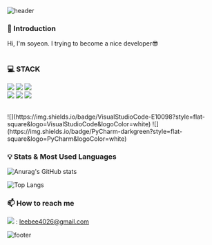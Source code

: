 ![header](https://capsule-render.vercel.app/api?type=waving&color=7F7FD5&text=%20%20%20&height=200&fontSize=90&fontColor=ffffff)

### 🙌 Introduction
Hi, I'm soyeon.
I trying to become a nice developer😎
<br>
<br>

### 💻 STACK

![](https://img.shields.io/badge/Javascript-F7DF1E?style=flat-square&logo=JavaScript&logoColor=black)
![](https://img.shields.io/badge/HTML5-E34F26?style=flat-square&logo=HTML5&logoColor=white)
![](https://img.shields.io/badge/CSS3-1572B6?style=flat-square&logo=CSS3&logoColor=white)
<br>
![](https://img.shields.io/badge/React-61DAFB?style=flat-square&logo=React&logoColor=black)
![](https://img.shields.io/badge/Redux-764ABC?style=flat-square&logo=Redux&logoColor=white)
![](https://img.shields.io/badge/Vue-4FC08D?style=flat-square&logo=Vue.js&logoColor=black)

<br>
![](https://img.shields.io/badge/VisualStudioCode-E10098?style=flat-square&logo=VisualStudioCode&logoColor=white)
![](https://img.shields.io/badge/PyCharm-darkgreen?style=flat-square&logo=PyCharm&logoColor=white)

<br>

### 💡 Stats & Most Used Languages


![Anurag's GitHub stats](https://github-readme-stats.vercel.app/api?username=leebee2&show_icons=true&theme=radical)

![Top Langs](https://github-readme-stats.vercel.app/api/top-langs/?username=leebee2&layout=compact&theme=radical)
<br>


### 📫 How to reach me

<img src="https://img.shields.io/badge/Gmail-white?style=flat&logo=Gmail&logoColor=EA4335"/> : leebee4026@gmail.com


![footer](https://capsule-render.vercel.app/api?section=footer&type=waving&color=7F7FD5)

